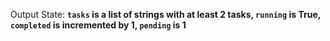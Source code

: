 Output State: **`tasks` is a list of strings with at least 2 tasks, `running` is True, `completed` is incremented by 1, `pending` is 1**